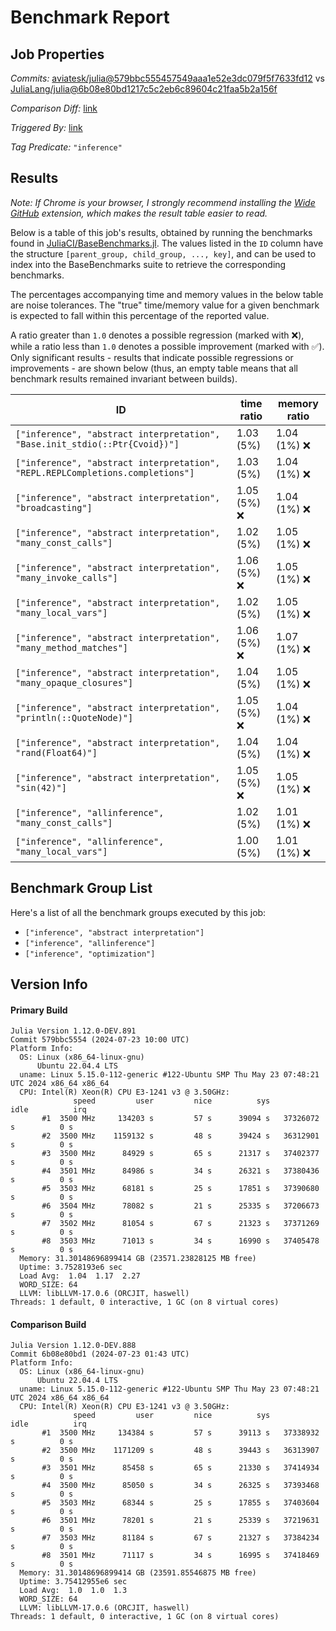 # Benchmark Report

## Job Properties

*Commits:* [aviatesk/julia@579bbc555457549aaa1e52e3dc079f5f7633fd12](https://github.com/aviatesk/julia/commit/579bbc555457549aaa1e52e3dc079f5f7633fd12) vs [JuliaLang/julia@6b08e80bd1217c5c2eb6c89604c21faa5b2a156f](https://github.com/JuliaLang/julia/commit/6b08e80bd1217c5c2eb6c89604c21faa5b2a156f)

*Comparison Diff:* [link](https://github.com/JuliaLang/julia/compare/6b08e80bd1217c5c2eb6c89604c21faa5b2a156f..aviatesk/julia:579bbc555457549aaa1e52e3dc079f5f7633fd12)

*Triggered By:* [link](https://github.com/JuliaLang/julia/pull/40880#issuecomment-2244825823)

*Tag Predicate:* `"inference"`

## Results

*Note: If Chrome is your browser, I strongly recommend installing the [Wide GitHub](https://chrome.google.com/webstore/detail/wide-github/kaalofacklcidaampbokdplbklpeldpj?hl=en)
extension, which makes the result table easier to read.*

Below is a table of this job's results, obtained by running the benchmarks found in
[JuliaCI/BaseBenchmarks.jl](https://github.com/JuliaCI/BaseBenchmarks.jl). The values
listed in the `ID` column have the structure `[parent_group, child_group, ..., key]`,
and can be used to index into the BaseBenchmarks suite to retrieve the corresponding
benchmarks.

The percentages accompanying time and memory values in the below table are noise tolerances. The "true"
time/memory value for a given benchmark is expected to fall within this percentage of the reported value.

A ratio greater than `1.0` denotes a possible regression (marked with :x:), while a ratio less
than `1.0` denotes a possible improvement (marked with :white_check_mark:). Only significant results - results
that indicate possible regressions or improvements - are shown below (thus, an empty table means that all
benchmark results remained invariant between builds).

| ID | time ratio | memory ratio |
|----|------------|--------------|
| `["inference", "abstract interpretation", "Base.init_stdio(::Ptr{Cvoid})"]` | 1.03 (5%)  | 1.04 (1%) :x: |
| `["inference", "abstract interpretation", "REPL.REPLCompletions.completions"]` | 1.03 (5%)  | 1.04 (1%) :x: |
| `["inference", "abstract interpretation", "broadcasting"]` | 1.05 (5%) :x: | 1.04 (1%) :x: |
| `["inference", "abstract interpretation", "many_const_calls"]` | 1.02 (5%)  | 1.05 (1%) :x: |
| `["inference", "abstract interpretation", "many_invoke_calls"]` | 1.06 (5%) :x: | 1.05 (1%) :x: |
| `["inference", "abstract interpretation", "many_local_vars"]` | 1.02 (5%)  | 1.05 (1%) :x: |
| `["inference", "abstract interpretation", "many_method_matches"]` | 1.06 (5%) :x: | 1.07 (1%) :x: |
| `["inference", "abstract interpretation", "many_opaque_closures"]` | 1.04 (5%)  | 1.05 (1%) :x: |
| `["inference", "abstract interpretation", "println(::QuoteNode)"]` | 1.05 (5%) :x: | 1.04 (1%) :x: |
| `["inference", "abstract interpretation", "rand(Float64)"]` | 1.04 (5%)  | 1.04 (1%) :x: |
| `["inference", "abstract interpretation", "sin(42)"]` | 1.05 (5%) :x: | 1.05 (1%) :x: |
| `["inference", "allinference", "many_const_calls"]` | 1.02 (5%)  | 1.01 (1%) :x: |
| `["inference", "allinference", "many_local_vars"]` | 1.00 (5%)  | 1.01 (1%) :x: |

## Benchmark Group List

Here's a list of all the benchmark groups executed by this job:

- `["inference", "abstract interpretation"]`
- `["inference", "allinference"]`
- `["inference", "optimization"]`

## Version Info

#### Primary Build

```
Julia Version 1.12.0-DEV.891
Commit 579bbc5554 (2024-07-23 10:00 UTC)
Platform Info:
  OS: Linux (x86_64-linux-gnu)
      Ubuntu 22.04.4 LTS
  uname: Linux 5.15.0-112-generic #122-Ubuntu SMP Thu May 23 07:48:21 UTC 2024 x86_64 x86_64
  CPU: Intel(R) Xeon(R) CPU E3-1241 v3 @ 3.50GHz: 
              speed         user         nice          sys         idle          irq
       #1  3500 MHz     134203 s         57 s      39094 s   37326072 s          0 s
       #2  3500 MHz    1159132 s         48 s      39424 s   36312901 s          0 s
       #3  3500 MHz      84929 s         65 s      21317 s   37402377 s          0 s
       #4  3501 MHz      84986 s         34 s      26321 s   37380436 s          0 s
       #5  3503 MHz      68181 s         25 s      17851 s   37390680 s          0 s
       #6  3504 MHz      78082 s         21 s      25335 s   37206673 s          0 s
       #7  3502 MHz      81054 s         67 s      21323 s   37371269 s          0 s
       #8  3503 MHz      71013 s         34 s      16990 s   37405478 s          0 s
  Memory: 31.30148696899414 GB (23571.23828125 MB free)
  Uptime: 3.7528193e6 sec
  Load Avg:  1.04  1.17  2.27
  WORD_SIZE: 64
  LLVM: libLLVM-17.0.6 (ORCJIT, haswell)
Threads: 1 default, 0 interactive, 1 GC (on 8 virtual cores)

```

#### Comparison Build

```
Julia Version 1.12.0-DEV.888
Commit 6b08e80bd1 (2024-07-23 01:43 UTC)
Platform Info:
  OS: Linux (x86_64-linux-gnu)
      Ubuntu 22.04.4 LTS
  uname: Linux 5.15.0-112-generic #122-Ubuntu SMP Thu May 23 07:48:21 UTC 2024 x86_64 x86_64
  CPU: Intel(R) Xeon(R) CPU E3-1241 v3 @ 3.50GHz: 
              speed         user         nice          sys         idle          irq
       #1  3500 MHz     134384 s         57 s      39113 s   37338932 s          0 s
       #2  3500 MHz    1171209 s         48 s      39443 s   36313907 s          0 s
       #3  3501 MHz      85458 s         65 s      21330 s   37414934 s          0 s
       #4  3500 MHz      85050 s         34 s      26325 s   37393468 s          0 s
       #5  3503 MHz      68344 s         25 s      17855 s   37403604 s          0 s
       #6  3501 MHz      78201 s         21 s      25339 s   37219631 s          0 s
       #7  3503 MHz      81184 s         67 s      21327 s   37384234 s          0 s
       #8  3501 MHz      71117 s         34 s      16995 s   37418469 s          0 s
  Memory: 31.30148696899414 GB (23591.85546875 MB free)
  Uptime: 3.75412955e6 sec
  Load Avg:  1.0  1.0  1.3
  WORD_SIZE: 64
  LLVM: libLLVM-17.0.6 (ORCJIT, haswell)
Threads: 1 default, 0 interactive, 1 GC (on 8 virtual cores)

```
